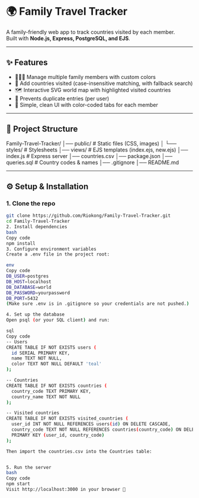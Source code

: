 # 🌍 Family Travel Tracker

A family-friendly web app to track countries visited by each member.  
Built with **Node.js, Express, PostgreSQL, and EJS**.

---

## ✨ Features
- 👨‍👩‍👧 Manage multiple family members with custom colors  
- 📍 Add countries visited (case-insensitive matching, with fallback search)  
- 🗺️ Interactive SVG world map with highlighted visited countries  
- 🚦 Prevents duplicate entries (per user)  
- 🎨 Simple, clean UI with color-coded tabs for each member  

---

## 📂 Project Structure
Family-Travel-Tracker/
│── public/ # Static files (CSS, images)
│ └── styles/ # Stylesheets
│── views/ # EJS templates (index.ejs, new.ejs)
│── index.js # Express server
│── countries.csv
│── package.json
│── queries.sql # Country codes & names
│── .gitignore
│── README.md


---

## ⚙️ Setup & Installation

### 1. Clone the repo
```bash
git clone https://github.com/Riokong/Family-Travel-Tracker.git
cd Family-Travel-Tracker
2. Install dependencies
bash
Copy code
npm install
3. Configure environment variables
Create a .env file in the project root:

env
Copy code
DB_USER=postgres
DB_HOST=localhost
DB_DATABASE=world
DB_PASSWORD=yourpassword
DB_PORT=5432
(Make sure .env is in .gitignore so your credentials are not pushed.)

4. Set up the database
Open psql (or your SQL client) and run:

sql
Copy code
-- Users
CREATE TABLE IF NOT EXISTS users (
  id SERIAL PRIMARY KEY,
  name TEXT NOT NULL,
  color TEXT NOT NULL DEFAULT 'teal'
);

-- Countries
CREATE TABLE IF NOT EXISTS countries (
  country_code TEXT PRIMARY KEY,
  country_name TEXT NOT NULL
);

-- Visited countries
CREATE TABLE IF NOT EXISTS visited_countries (
  user_id INT NOT NULL REFERENCES users(id) ON DELETE CASCADE,
  country_code TEXT NOT NULL REFERENCES countries(country_code) ON DELETE CASCADE,
  PRIMARY KEY (user_id, country_code)
);

Then import the countries.csv into the Countries table:


5. Run the server
bash
Copy code
npm start
Visit http://localhost:3000 in your browser 🎉